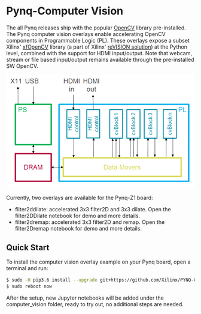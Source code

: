 # Pynq-Computer Vision

The all Pynq releases ship with the popular [OpenCV](https://opencv.org/) library pre-installed. The Pynq computer vision overlays enable accelerating OpenCV components in Programmable Logic (PL). These overlays expose a subset Xilinx' [xfOpenCV](https://github.com/Xilinx/xfopencv) library (a part of Xilinx' [reVISION solution](https://www.xilinx.com/products/design-tools/embedded-vision-zone.html)) at the Python level, combined with the support for HDMI input/output. Note that webcam, stream or file based input/output remains available through the pre-installed SW OpenCV.  

![](./cvOverlayBlockDiagram.png)

Currently, two overlays are available for the Pynq-Z1 board:
  + filter2ddilate: accelerated 3x3 filter2D and 3x3 dilate. Open the filter2DDilate notebook for demo and more details.
  + filter2dremap: accelerated 3x3 filter2D and remap. Open the filter2Dremap notebook for demo and more details. 


## Quick Start

To install the computer vision overlay example on your Pynq board, open a terminal and run:

   ```bash
   $ sudo -H pip3.6 install --upgrade git+https://github.com/Xilinx/PYNQ-ComputerVision.git
   $ sudo reboot now
   ```
   
After the setup, new Jupyter notebooks will be added under the computer_vision folder, ready to try out, no additional steps are needed. 
